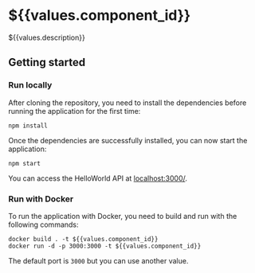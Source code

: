 # ${{values.component_id}}

${{values.description}}

## Getting started

### Run locally

After cloning the repository, you need to install the dependencies before running the application for the first time:

```shell
npm install
```

Once the dependencies are successfully installed, you can now start the application:

```shell
npm start
```

You can access the HelloWorld API at [localhost:3000/](http://localhost:3000/).

### Run with Docker

To run the application with Docker, you need to build and run with the following commands:

```shell
docker build . -t ${{values.component_id}}
docker run -d -p 3000:3000 -t ${{values.component_id}}
```

The default port is `3000` but you can use another value.
